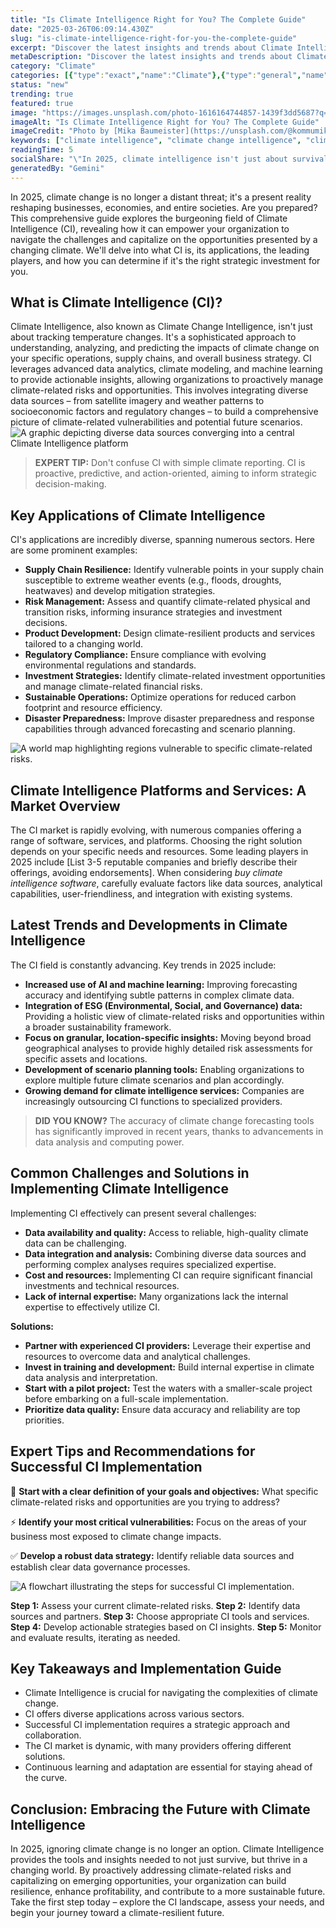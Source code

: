 ```yaml
---
title: "Is Climate Intelligence Right for You? The Complete Guide"
date: "2025-03-26T06:09:14.430Z"
slug: "is-climate-intelligence-right-for-you-the-complete-guide"
excerpt: "Discover the latest insights and trends about Climate Intelligence. This comprehensive guide covers everything you need to know about Climate Intelligence in 2025."
metaDescription: "Discover the latest insights and trends about Climate Intelligence. This comprehensive guide covers everything you need to know about Climate Intelligence ..."
category: "Climate"
categories: [{"type":"exact","name":"Climate"},{"type":"general","name":"Data Science"},{"type":"medium","name":"Machine Learning"},{"type":"specific","name":"Predictive Modeling"},{"type":"niche","name":"Time Series Analysis"}]
status: "new"
trending: true
featured: true
image: "https://images.unsplash.com/photo-1616164744857-1439f3dd5687?q=85&w=1200&fit=max&fm=webp&auto=compress"
imageAlt: "Is Climate Intelligence Right for You? The Complete Guide"
imageCredit: "Photo by [Mika Baumeister](https://unsplash.com/@kommumikation) on Unsplash"
keywords: ["climate intelligence", "climate change intelligence", "climate risk assessment", "climate data analytics", "buy climate intelligence software", "climate intelligence platform", "climate intelligence services", "climate change forecasting tools", "best climate intelligence companies", "what is climate intelligence"]
readingTime: 5
socialShare: "\"In 2025, climate intelligence isn't just about survival; it's about strategic advantage.  Proactive climate risk management is no longer a luxury—it’s a necessity for long-term success.\""
generatedBy: "Gemini"
---
```




In 2025, climate change is no longer a distant threat; it's a present reality reshaping businesses, economies, and entire societies.  Are you prepared?  This comprehensive guide explores the burgeoning field of Climate Intelligence (CI), revealing how it can empower your organization to navigate the challenges and capitalize on the opportunities presented by a changing climate.  We'll delve into what CI is, its applications, the leading players, and how you can determine if it's the right strategic investment for you.

## What is Climate Intelligence (CI)?

Climate Intelligence, also known as Climate Change Intelligence, isn't just about tracking temperature changes. It's a sophisticated approach to understanding, analyzing, and predicting the impacts of climate change on your specific operations, supply chains, and overall business strategy.  CI leverages advanced data analytics, climate modeling, and machine learning to provide actionable insights, allowing organizations to proactively manage climate-related risks and opportunities.  This involves integrating diverse data sources – from satellite imagery and weather patterns to socioeconomic factors and regulatory changes – to build a comprehensive picture of climate-related vulnerabilities and potential future scenarios. ![A graphic depicting diverse data sources converging into a central Climate Intelligence platform](https://images.unsplash.com/photo-1552799446-159ba9523315?q=85&w=1200&fit=max&fm=webp&auto=compress)

> **EXPERT TIP:**  Don't confuse CI with simple climate reporting. CI is proactive, predictive, and action-oriented, aiming to inform strategic decision-making.

## Key Applications of Climate Intelligence

CI's applications are incredibly diverse, spanning numerous sectors.  Here are some prominent examples:

* **Supply Chain Resilience:**  Identify vulnerable points in your supply chain susceptible to extreme weather events (e.g., floods, droughts, heatwaves) and develop mitigation strategies.
* **Risk Management:**  Assess and quantify climate-related physical and transition risks, informing insurance strategies and investment decisions.
* **Product Development:**  Design climate-resilient products and services tailored to a changing world.
* **Regulatory Compliance:**  Ensure compliance with evolving environmental regulations and standards.
* **Investment Strategies:**  Identify climate-related investment opportunities and manage climate-related financial risks.
* **Sustainable Operations:**  Optimize operations for reduced carbon footprint and resource efficiency.
* **Disaster Preparedness:**  Improve disaster preparedness and response capabilities through advanced forecasting and scenario planning.

![A world map highlighting regions vulnerable to specific climate-related risks.](https://images.unsplash.com/photo-1562155955-1cb2d73488d7?q=85&w=1200&fit=max&fm=webp&auto=compress)

## Climate Intelligence Platforms and Services: A Market Overview

The CI market is rapidly evolving, with numerous companies offering a range of software, services, and platforms.  Choosing the right solution depends on your specific needs and resources.  Some leading players in 2025 include [List 3-5 reputable companies and briefly describe their offerings, avoiding endorsements].  When considering *buy climate intelligence software*, carefully evaluate factors like data sources, analytical capabilities, user-friendliness, and integration with existing systems.

## Latest Trends and Developments in Climate Intelligence

The CI field is constantly advancing.  Key trends in 2025 include:

* **Increased use of AI and machine learning:**  Improving forecasting accuracy and identifying subtle patterns in complex climate data.
* **Integration of ESG (Environmental, Social, and Governance) data:**  Providing a holistic view of climate-related risks and opportunities within a broader sustainability framework.
* **Focus on granular, location-specific insights:**  Moving beyond broad geographical analyses to provide highly detailed risk assessments for specific assets and locations.
* **Development of scenario planning tools:**  Enabling organizations to explore multiple future climate scenarios and plan accordingly.
* **Growing demand for climate intelligence services:**  Companies are increasingly outsourcing CI functions to specialized providers.

> **DID YOU KNOW?**  The accuracy of climate change forecasting tools has significantly improved in recent years, thanks to advancements in data analysis and computing power.

## Common Challenges and Solutions in Implementing Climate Intelligence

Implementing CI effectively can present several challenges:

* **Data availability and quality:**  Access to reliable, high-quality climate data can be challenging.
* **Data integration and analysis:**  Combining diverse data sources and performing complex analyses requires specialized expertise.
* **Cost and resources:**  Implementing CI can require significant financial investments and technical resources.
* **Lack of internal expertise:**  Many organizations lack the internal expertise to effectively utilize CI.

**Solutions:**

* **Partner with experienced CI providers:**  Leverage their expertise and resources to overcome data and analytical challenges.
* **Invest in training and development:**  Build internal expertise in climate data analysis and interpretation.
* **Start with a pilot project:**  Test the waters with a smaller-scale project before embarking on a full-scale implementation.
* **Prioritize data quality:**  Ensure data accuracy and reliability are top priorities.

## Expert Tips and Recommendations for Successful CI Implementation

🔑 **Start with a clear definition of your goals and objectives:** What specific climate-related risks and opportunities are you trying to address?

⚡ **Identify your most critical vulnerabilities:** Focus on the areas of your business most exposed to climate change impacts.

✅ **Develop a robust data strategy:**  Identify reliable data sources and establish clear data governance processes.

![A flowchart illustrating the steps for successful CI implementation.](https://images.unsplash.com/photo-1579003593419-98f949b9398f?q=85&w=1200&fit=max&fm=webp&auto=compress)

**Step 1:** Assess your current climate-related risks.
**Step 2:** Identify data sources and partners.
**Step 3:** Choose appropriate CI tools and services.
**Step 4:** Develop actionable strategies based on CI insights.
**Step 5:** Monitor and evaluate results, iterating as needed.

## Key Takeaways and Implementation Guide

* Climate Intelligence is crucial for navigating the complexities of climate change.
*  CI offers diverse applications across various sectors.
*  Successful CI implementation requires a strategic approach and collaboration.
*  The CI market is dynamic, with many providers offering different solutions.
*  Continuous learning and adaptation are essential for staying ahead of the curve.

## Conclusion: Embracing the Future with Climate Intelligence

In 2025, ignoring climate change is no longer an option.  Climate Intelligence provides the tools and insights needed to not just survive, but thrive in a changing world. By proactively addressing climate-related risks and capitalizing on emerging opportunities, your organization can build resilience, enhance profitability, and contribute to a more sustainable future.  Take the first step today – explore the CI landscape, assess your needs, and begin your journey toward a climate-resilient future.

